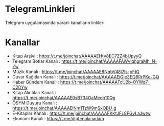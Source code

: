 # TelegramLinkleri
Telegram uygulamasında yararlı kanalların linkleri

# Kanallar

* Kitap Arşivi : https://t.me/joinchat/AAAAAEHtv8EC7ZZ4bUpyyQ
* Telegram Botlar Kanalı : https://t.me/joinchat/AAAAAFAWvlqhgraMh_N-Zw
* Müzik Kanalı : https://t.me/joinchat/AAAAAE8NqbV48l7ls-pFtQ
* Duvar Kağıtları Kanalı : https://t.me/joinchat/AAAAAEjGje3EQ8RrPKe-GQ
* Haber Gündem Kanalı : https://t.me/joinchat/AAAAAFcU2b-OYWq7-C2DYw
* Kitap Alıntıları Kanalı : https://t.me/joinchat/AAAAAE0sB734OaMedn10Qg
* ÖSYM Duyuru Kanalı : https://t.me/joinchat/AAAAAElNm1TzW9mSxOBU_g
* E-Kitaplar Kanalı : https://t.me/joinchat/AAAAAFKKtJFL8FGvLaJwtw
* Ekonomi Kanalı : https://t.me/diptenalanadam

